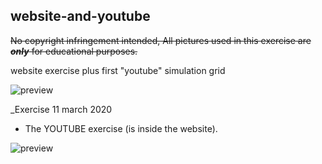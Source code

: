 ## website-and-youtube



~~No copyright infringement intended, All pictures used in this exercise are ___only___ for educational purposes.~~

website exercise plus first "youtube" simulation grid



![preview](https://imagizer.imageshack.com/img924/7274/FWqBfs.jpg)

_Exercise 11 march 2020
* The YOUTUBE exercise (is inside the website). 
 
![preview](https://imagizer.imageshack.com/v2/640x480q90/921/kWK33b.jpg)

